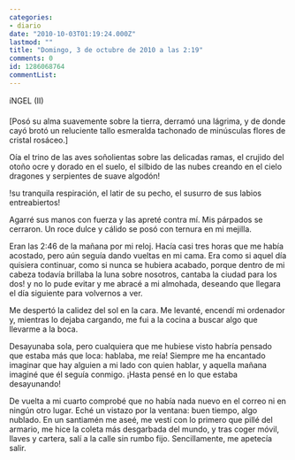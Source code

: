 ```yaml
---
categories:
- diario
date: "2010-10-03T01:19:24.000Z"
lastmod: ""
title: "Domingo, 3 de octubre de 2010 a las 2:19"
comments: 0
id: 1286068764
commentList:
---
```


íNGEL (II)  
  
[Posó su alma suavemente sobre la tierra, derramó una lágrima, y de donde cayó brotó un reluciente tallo esmeralda tachonado de minúsculas flores de cristal rosáceo.]  
  
Oía el trino de las aves soñolientas sobre las delicadas ramas, el crujido del otoño ocre y dorado en el suelo, el silbido de las nubes creando en el cielo dragones y serpientes de suave algodón!  
  
!su tranquila respiración, el latir de su pecho, el susurro de sus labios entreabiertos!  
  
Agarré sus manos con fuerza y las apreté contra mí. Mis párpados se cerraron. Un roce dulce y cálido se posó con ternura en mi mejilla.  
  
Eran las 2:46 de la mañana por mi reloj. Hacía casi tres horas que me había acostado, pero aún seguía dando vueltas en mi cama. Era como si aquel día quisiera continuar, como si nunca se hubiera acabado, porque dentro de mi cabeza todavía brillaba la luna sobre nosotros, cantaba la ciudad para los dos! y no lo pude evitar y me abracé a mi almohada, deseando que llegara el día siguiente para volvernos a ver.  
  
Me despertó la calidez del sol en la cara. Me levanté, encendí mi ordenador y, mientras lo dejaba cargando, me fui a la cocina a buscar algo que llevarme a la boca.  
  
Desayunaba sola, pero cualquiera que me hubiese visto habría pensado que estaba más que loca: hablaba, me reía! Siempre me ha encantado imaginar que hay alguien a mi lado con quien hablar, y aquella mañana imaginé que él seguía conmigo. ¡Hasta pensé en lo que estaba desayunando!  
  
De vuelta a mi cuarto comprobé que no había nada nuevo en el correo ni en ningún otro lugar. Eché un vistazo por la ventana: buen tiempo, algo nublado. En un santiamén me aseé, me vestí con lo primero que pillé del armario, me hice la coleta más desgarbada del mundo, y tras coger móvil, llaves y cartera, salí a la calle sin rumbo fijo. Sencillamente, me apetecía salir.